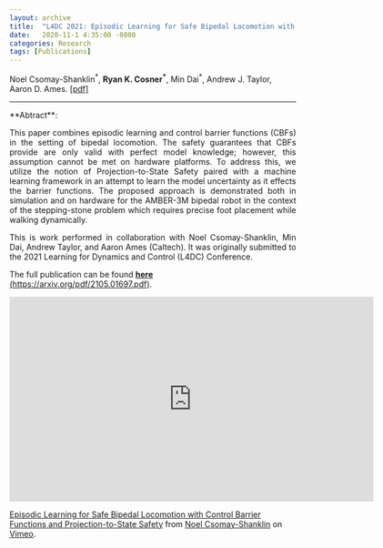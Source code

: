 ```yaml
---
layout: archive
title:  "L4DC 2021: Episodic Learning for Safe Bipedal Locomotion with Control Barrier Functions and Projection-to-State Safety"
date:   2020-11-1 4:35:00 -0800
categories: Research
tags: [Publications]
---
```

Noel Csomay-Shanklin<sup>&#42;</sup>, **Ryan K. Cosner<sup>&#42;</sup>**, Min Dai<sup>&#42;</sup>, Andrew J. Taylor, Aaron D. Ames. [[pdf]](https://arxiv.org/pdf/2105.01697.pdf)




<hr>
**Abtract**:
<p align="justify">
This paper combines episodic learning and control barrier functions (CBFs) in the setting of bipedal locomotion. The safety guarantees that CBFs provide are only valid with perfect model knowledge; however, this assumption cannot be met on hardware platforms. To address this, we utilize the notion of Projection-to-State Safety paired with a machine learning framework in an attempt to learn the model uncertainty as it effects the barrier functions. The proposed approach is demonstrated both in simulation and on hardware for the AMBER-3M bipedal robot in the context of the stepping-stone problem which requires precise foot placement while walking dynamically.
</p>

<p align="justify">
This is work performed in collaboration with Noel Csomay-Shanklin, Min Dai, Andrew Taylor, and Aaron Ames (Caltech). It was originally submitted to the 2021 Learning for Dynamics and Control (L4DC) Conference. 
</p>

The full publication can be found [**here**](https://arxiv.org/pdf/2105.01697.pdf) [(https://arxiv.org/pdf/2105.01697.pdf)](https://arxiv.org/pdf/2105.01697.pdf).


<iframe src="https://player.vimeo.com/video/481809664?h=a0378ff733" width="640" height="360" frameborder="0" allow="autoplay; fullscreen; picture-in-picture" allowfullscreen></iframe>
<p><a href="https://vimeo.com/481809664">Episodic Learning for Safe Bipedal Locomotion with Control Barrier Functions and Projection-to-State Safety</a> from <a href="https://vimeo.com/user127570396">Noel Csomay-Shanklin</a> on <a href="https://vimeo.com">Vimeo</a>.</p>

<!--
# Introduction 
Safety if important

# Background 
CBFs 

# Model Uncertainty and Projection-to-State Safety

# Learning Projected Disturbances

# Bipedal Robotics

# Simulation and Experimental Validation

# Conclusion

-->